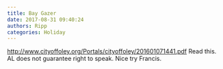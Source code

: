 ```yaml
---
title: Bay Gazer
date: 2017-08-31 09:40:24
authors: Ripp
categories: Holiday
---
```


 http://www.cityoffoley.org/Portals/cityoffoley/201601071441.pdf   Read this. AL does not guarantee right to speak. Nice try Francis.